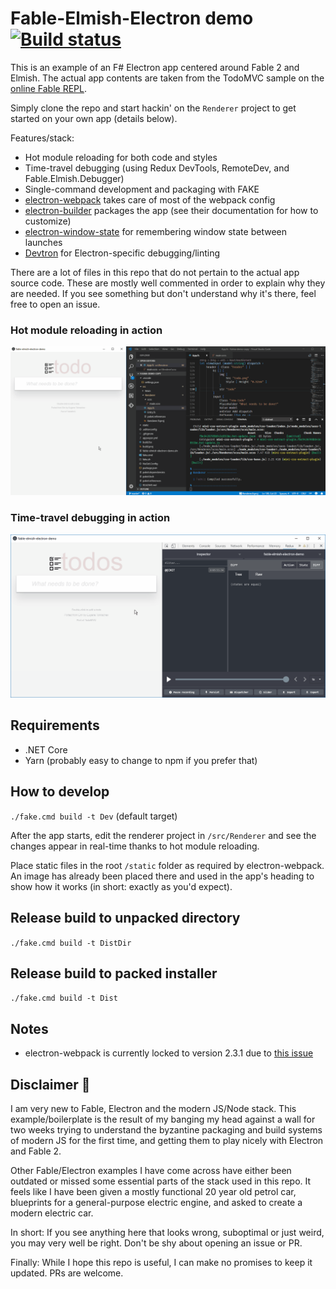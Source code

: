# Fable-Elmish-Electron demo [![Build status](https://ci.appveyor.com/api/projects/status/e6ai8cy2i3yupjy8/branch/master?svg=true)](https://ci.appveyor.com/project/cmeeren/fable-elmish-electron-demo/branch/master)

This is an example of an F# Electron app centered around Fable 2 and Elmish. The actual app contents are taken from the TodoMVC sample on the [online Fable REPL](https://fable.io/repl/).

Simply clone the repo and start hackin' on the `Renderer` project to get started on your own app (details below).

Features/stack:
* Hot module reloading for both code and styles
* Time-travel debugging (using Redux DevTools, RemoteDev, and Fable.Elmish.Debugger)
* Single-command development and packaging with FAKE
* [electron-webpack](https://webpack.electron.build/) takes care of most of the webpack config
* [electron-builder](https://www.electron.build/) packages the app (see their documentation for how to customize)
* [electron-window-state](https://github.com/mawie81/electron-window-state/) for remembering window state between launches
* [Devtron](https://electronjs.org/devtron) for Electron-specific debugging/linting

There are a lot of files in this repo that do not pertain to the actual app source code. These are mostly well commented in order to explain why they are needed. If you see something but don't understand why it's there, feel free to open an issue.

### Hot module reloading in action

![Animation showing hot module reloading](readme-hmr.gif)

### Time-travel debugging in action

![Animation showing time-travel debugging](readme-ttd.gif)


## Requirements

* .NET Core
* Yarn (probably easy to change to npm if you prefer that)


## How to develop

`./fake.cmd build -t Dev` (default target)

After the app starts, edit the renderer project in `/src/Renderer` and see the changes appear in real-time thanks to hot module reloading.

Place static files in the root `/static` folder as required by electron-webpack. An image has already been placed there and used in the app's heading to show how it works (in short: exactly as you'd expect).


## Release build to unpacked directory

`./fake.cmd build -t DistDir`


## Release build to packed installer

`./fake.cmd build -t Dist`


## Notes

* electron-webpack is currently locked to version 2.3.1 due to [this issue](https://github.com/electron-userland/electron-webpack/issues/230)


## Disclaimer 🤯

I am very new to Fable, Electron and the modern JS/Node stack. This example/boilerplate is the result of my banging my head against a wall for two weeks trying to understand the byzantine packaging and build systems of modern JS for the first time, and getting them to play nicely with Electron and Fable 2.

Other Fable/Electron examples I have come across have either been outdated or missed some essential parts of the stack used in this repo. It feels like I have been given a mostly functional 20 year old petrol car, blueprints for a general-purpose electric engine, and asked to create a modern electric car.

In short: If you see anything here that looks wrong, suboptimal or just weird, you may very well be right. Don't be shy about opening an issue or PR.

Finally: While I hope this repo is useful, I can make no promises to keep it updated. PRs are welcome.
